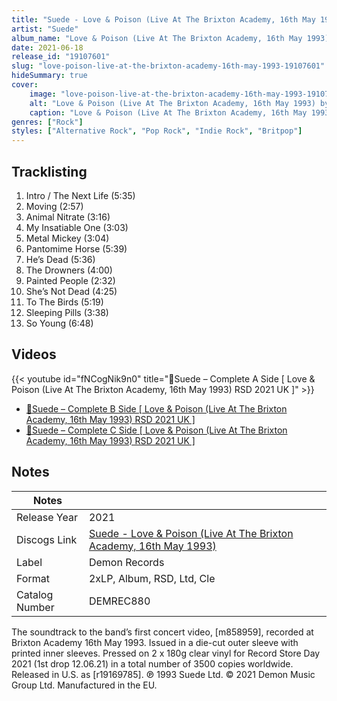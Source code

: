 ```yaml
---
title: "Suede - Love & Poison (Live At The Brixton Academy, 16th May 1993)"
artist: "Suede"
album_name: "Love & Poison (Live At The Brixton Academy, 16th May 1993)"
date: 2021-06-18
release_id: "19107601"
slug: "love-poison-live-at-the-brixton-academy-16th-may-1993-19107601"
hideSummary: true
cover:
    image: "love-poison-live-at-the-brixton-academy-16th-may-1993-19107601.jpg"
    alt: "Love & Poison (Live At The Brixton Academy, 16th May 1993) by Suede"
    caption: "Love & Poison (Live At The Brixton Academy, 16th May 1993) by Suede"
genres: ["Rock"]
styles: ["Alternative Rock", "Pop Rock", "Indie Rock", "Britpop"]
---
```


## Tracklisting
1. Intro / The Next Life (5:35)
2. Moving (2:57)
3. Animal Nitrate (3:16)
4. My Insatiable One (3:03)
5. Metal Mickey (3:04)
6. Pantomime Horse (5:39)
7. He’s Dead (5:36)
8. The Drowners (4:00)
9. Painted People (2:32)
10. She’s Not Dead (4:25)
11. To The Birds (5:19)
12. Sleeping Pills (3:38)
13. So Young (6:48)

## Videos
{{< youtube id="fNCogNik9n0" title="🔴Suede ‎– Complete A Side [ Love & Poison (Live At The Brixton Academy, 16th May 1993) RSD 2021 UK ]" >}}
- [🔴Suede ‎– Complete B Side [ Love & Poison (Live At The Brixton Academy, 16th May 1993) RSD 2021 UK ]](https://www.youtube.com/watch?v=HZP5yePt6oY)
- [🔴Suede ‎– Complete C Side [ Love & Poison (Live At The Brixton Academy, 16th May 1993) RSD 2021 UK ]](https://www.youtube.com/watch?v=1z2ysPUqirE)


## Notes

| Notes          |             |
| ---------------| ----------- |
| Release Year   | 2021 |
| Discogs Link   | [Suede - Love & Poison (Live At The Brixton Academy, 16th May 1993)](https://www.discogs.com/release/19107601-Suede-Love-Poison-Live-At-The-Brixton-Academy-16th-May-1993) |
| Label          | Demon Records |
| Format         | 2xLP, Album, RSD, Ltd, Cle |
| Catalog Number | DEMREC880 |

The soundtrack to the band’s first concert video, [m858959], recorded at Brixton Academy 16th May 1993.   Issued in a die-cut outer sleeve with printed inner sleeves. Pressed on 2 x 180g clear vinyl for Record Store Day 2021 (1st drop 12.06.21) in a total number of 3500 copies worldwide.  Released in U.S. as [r19169785].  ℗ 1993 Suede Ltd. © 2021 Demon Music Group Ltd.   Manufactured in the EU.

